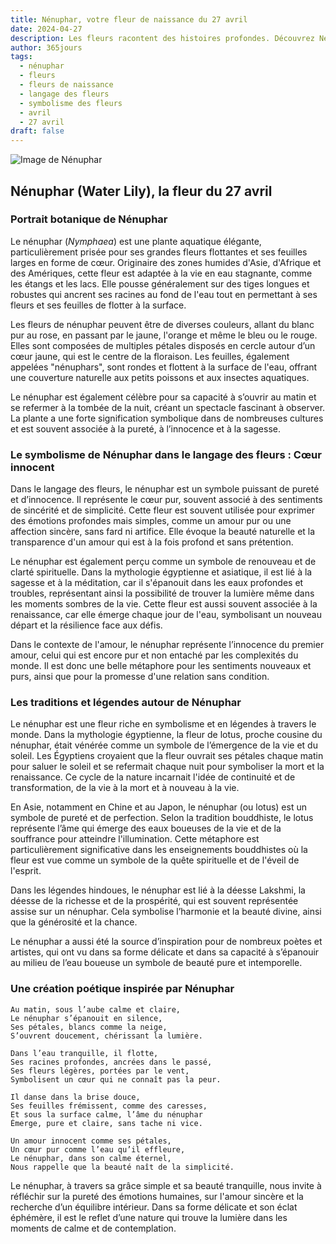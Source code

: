 ```yaml
---
title: Nénuphar, votre fleur de naissance du 27 avril
date: 2024-04-27
description: Les fleurs racontent des histoires profondes. Découvrez Nénuphar, votre fleur de naissance du 27 avril, ses symboles et récits fascinants. Plongez dans sa signification et son langage unique dans l'art floral.
author: 365jours
tags:
  - nénuphar
  - fleurs
  - fleurs de naissance
  - langage des fleurs
  - symbolisme des fleurs
  - avril
  - 27 avril
draft: false
---
```



![Image de Nénuphar](https://cdn.pixabay.com/photo/2023/05/21/01/27/waterlily-8007670_640.jpg#center)


## Nénuphar (Water Lily), la fleur du 27 avril

### Portrait botanique de Nénuphar

Le nénuphar (_Nymphaea_) est une plante aquatique élégante, particulièrement prisée pour ses grandes fleurs flottantes et ses feuilles larges en forme de cœur. Originaire des zones humides d'Asie, d'Afrique et des Amériques, cette fleur est adaptée à la vie en eau stagnante, comme les étangs et les lacs. Elle pousse généralement sur des tiges longues et robustes qui ancrent ses racines au fond de l'eau tout en permettant à ses fleurs et ses feuilles de flotter à la surface.

Les fleurs de nénuphar peuvent être de diverses couleurs, allant du blanc pur au rose, en passant par le jaune, l'orange et même le bleu ou le rouge. Elles sont composées de multiples pétales disposés en cercle autour d’un cœur jaune, qui est le centre de la floraison. Les feuilles, également appelées "nénuphars", sont rondes et flottent à la surface de l'eau, offrant une couverture naturelle aux petits poissons et aux insectes aquatiques.

Le nénuphar est également célèbre pour sa capacité à s’ouvrir au matin et se refermer à la tombée de la nuit, créant un spectacle fascinant à observer. La plante a une forte signification symbolique dans de nombreuses cultures et est souvent associée à la pureté, à l’innocence et à la sagesse.

### Le symbolisme de Nénuphar dans le langage des fleurs : Cœur innocent

Dans le langage des fleurs, le nénuphar est un symbole puissant de pureté et d’innocence. Il représente le cœur pur, souvent associé à des sentiments de sincérité et de simplicité. Cette fleur est souvent utilisée pour exprimer des émotions profondes mais simples, comme un amour pur ou une affection sincère, sans fard ni artifice. Elle évoque la beauté naturelle et la transparence d'un amour qui est à la fois profond et sans prétention.

Le nénuphar est également perçu comme un symbole de renouveau et de clarté spirituelle. Dans la mythologie égyptienne et asiatique, il est lié à la sagesse et à la méditation, car il s'épanouit dans les eaux profondes et troubles, représentant ainsi la possibilité de trouver la lumière même dans les moments sombres de la vie. Cette fleur est aussi souvent associée à la renaissance, car elle émerge chaque jour de l'eau, symbolisant un nouveau départ et la résilience face aux défis.

Dans le contexte de l'amour, le nénuphar représente l’innocence du premier amour, celui qui est encore pur et non entaché par les complexités du monde. Il est donc une belle métaphore pour les sentiments nouveaux et purs, ainsi que pour la promesse d'une relation sans condition.

### Les traditions et légendes autour de Nénuphar

Le nénuphar est une fleur riche en symbolisme et en légendes à travers le monde. Dans la mythologie égyptienne, la fleur de lotus, proche cousine du nénuphar, était vénérée comme un symbole de l’émergence de la vie et du soleil. Les Égyptiens croyaient que la fleur ouvrait ses pétales chaque matin pour saluer le soleil et se refermait chaque nuit pour symboliser la mort et la renaissance. Ce cycle de la nature incarnait l'idée de continuité et de transformation, de la vie à la mort et à nouveau à la vie.

En Asie, notamment en Chine et au Japon, le nénuphar (ou lotus) est un symbole de pureté et de perfection. Selon la tradition bouddhiste, le lotus représente l’âme qui émerge des eaux boueuses de la vie et de la souffrance pour atteindre l'illumination. Cette métaphore est particulièrement significative dans les enseignements bouddhistes où la fleur est vue comme un symbole de la quête spirituelle et de l'éveil de l'esprit.

Dans les légendes hindoues, le nénuphar est lié à la déesse Lakshmi, la déesse de la richesse et de la prospérité, qui est souvent représentée assise sur un nénuphar. Cela symbolise l’harmonie et la beauté divine, ainsi que la générosité et la chance.

Le nénuphar a aussi été la source d’inspiration pour de nombreux poètes et artistes, qui ont vu dans sa forme délicate et dans sa capacité à s’épanouir au milieu de l’eau boueuse un symbole de beauté pure et intemporelle.

### Une création poétique inspirée par Nénuphar

```
Au matin, sous l’aube calme et claire,  
Le nénuphar s’épanouit en silence,  
Ses pétales, blancs comme la neige,  
S’ouvrent doucement, chérissant la lumière.

Dans l’eau tranquille, il flotte,  
Ses racines profondes, ancrées dans le passé,  
Ses fleurs légères, portées par le vent,  
Symbolisent un cœur qui ne connaît pas la peur.

Il danse dans la brise douce,  
Ses feuilles frémissent, comme des caresses,  
Et sous la surface calme, l’âme du nénuphar  
Émerge, pure et claire, sans tache ni vice.

Un amour innocent comme ses pétales,  
Un cœur pur comme l’eau qu’il effleure,  
Le nénuphar, dans son calme éternel,  
Nous rappelle que la beauté naît de la simplicité.
```

Le nénuphar, à travers sa grâce simple et sa beauté tranquille, nous invite à réfléchir sur la pureté des émotions humaines, sur l'amour sincère et la recherche d’un équilibre intérieur. Dans sa forme délicate et son éclat éphémère, il est le reflet d’une nature qui trouve la lumière dans les moments de calme et de contemplation.


